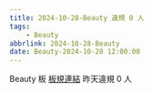 ```yaml
---
title: 2024-10-28-Beauty 違規 0 人
tags:
    - Beauty
abbrlink: 2024-10-28-Beauty
date: Beauty-2024-10-28 12:00:00
---
```

Beauty 板 [板規連結](https://www.ptt.cc/bbs/Beauty/M.1630069980.A.84B.html)
昨天違規 0 人
